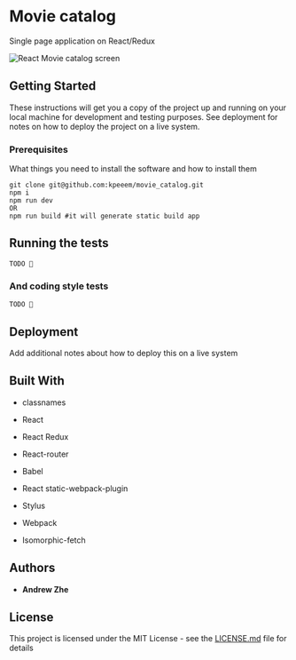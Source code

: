 # Movie catalog

Single page application on React/Redux

![React Movie catalog screen](http://i.imgur.com/CYCnQ5w.jpg "React Movie catalog screen")

## Getting Started

These instructions will get you a copy of the project up and running on your local machine for development and testing purposes. See deployment for notes on how to deploy the project on a live system.

### Prerequisites

What things you need to install the software and how to install them

```
git clone git@github.com:kpeeem/movie_catalog.git
npm i
npm run dev
OR
npm run build #it will generate static build app
```

## Running the tests

```
TODO 👾
```

### And coding style tests

```
TODO 👾
```

## Deployment

Add additional notes about how to deploy this on a live system

## Built With

* classnames

* React

* React Redux

* React-router

* Babel

* React static-webpack-plugin

* Stylus

* Webpack

* Isomorphic-fetch



## Authors

* **Andrew Zhe** 

## License

This project is licensed under the MIT License - see the [LICENSE.md](LICENSE.md) file for details
